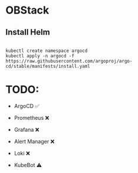# OBStack

## Install Helm
<pre><code>
kubectl create namespace argocd
kubectl apply -n argocd -f https://raw.githubusercontent.com/argoproj/argo-cd/stable/manifests/install.yaml
</code></pre>


# TODO:

- ArgoCD :white_check_mark:

- Prometheus :x:

- Grafana  :x:

- Alert Manager :x:

- Loki :x:

- KubeBot :warning:
